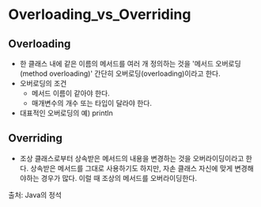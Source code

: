 # Overloading_vs_Overriding


## Overloading
* 한 클래스 내에 같은 이름의 메서드를 여러 개 정의하는 것을 '메서드 오버로딩(method overloading)' 간단히 오버로딩(overloading)이라고 한다.
* 오버로딩의 조건
    * 메서드 이름이 같아야 한다.
    * 매개변수의 개수 또는 타입이 달라야 한다.
* 대표적인 오버로딩의 예) println


## Overriding
* 조상 클래스로부터 상속받은 메서드의 내용을 변경하는 것을 오버라이딩이라고 한다. 상속받은 메서드를 그대로 사용하기도 하지만, 자손 클래스 자신에 맞게 변경해야하는 경우가 많다. 이럴 때 조상의 메서드를 오버라이딩한다.


출처: Java의 정석
